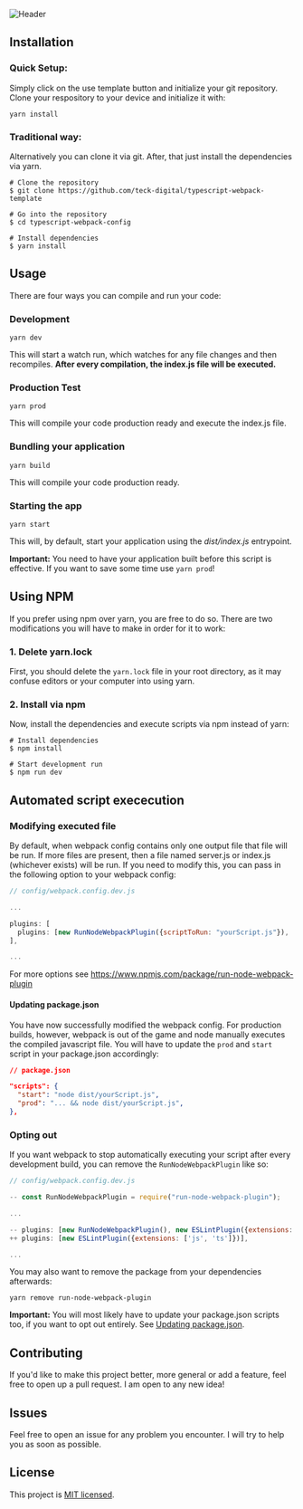 ![Header](https://h4hn.de/hot/github/typescript-webpack-template-banner.png)

## Installation
### Quick Setup:
Simply click on the use template button and initialize your git repository.
Clone your respository to your device and initialize it with:

``` 
yarn install
```

### Traditional way:
Alternatively you can clone it via git. After, that just install the dependencies via yarn.

```
# Clone the repository
$ git clone https://github.com/teck-digital/typescript-webpack-template

# Go into the repository
$ cd typescript-webpack-config

# Install dependencies
$ yarn install
```

## Usage

There are four ways you can compile and run your code:

### Development
```
yarn dev
```

This will start a watch run, which watches for any file changes and then
recompiles. **After every compilation, the index.js file will be executed.**


### Production Test
```
yarn prod
```

This will compile your code production ready and execute the index.js file.


### Bundling your application

```
yarn build
```

This will compile your code production ready.

### Starting the app

```
yarn start
```
This will, by default, start your application using the _dist/index.js_ entrypoint.

**Important:** You need to have your application built before this script is effective.
If you want to save some time use `yarn prod`!


## Using NPM

If you prefer using npm over yarn, you are free to do so. 
There are two modifications you will have to make in order for it to work:

### 1. Delete yarn.lock

First, you should delete the `yarn.lock` file in your root directory, as it may
confuse editors or your computer into using yarn.

### 2. Install via npm

Now, install the dependencies and execute scripts via npm instead of yarn:

```
# Install dependencies
$ npm install

# Start development run
$ npm run dev
```

## Automated script exececution

### Modifying executed file

By default, when webpack config contains only one output file that file will be run. 
If more files are present, then a file named server.js or index.js (whichever exists) will be run.
If you need to modify this, you can pass in the following option to your webpack config:

```javascript
// config/webpack.config.dev.js

... 

plugins: [
  plugins: [new RunNodeWebpackPlugin({scriptToRun: "yourScript.js"}), ...],
],

...
```

For more options see https://www.npmjs.com/package/run-node-webpack-plugin

#### Updating package.json

You have now successfully modified the webpack config. For production builds, however,
webpack is out of the game and node manually executes the compiled javascript file. 
You will have to update the `prod` and `start` script in your package.json accordingly:

```json
// package.json

"scripts": {
  "start": "node dist/yourScript.js",
  "prod": "... && node dist/yourScript.js",
},
```

### Opting out
If you want webpack to stop automatically executing your script after every
development build, you can remove the `RunNodeWebpackPlugin` like so:


```javascript
// config/webpack.config.dev.js

-- const RunNodeWebpackPlugin = require("run-node-webpack-plugin");

...

-- plugins: [new RunNodeWebpackPlugin(), new ESLintPlugin({extensions: ['js', 'ts']})],
++ plugins: [new ESLintPlugin({extensions: ['js', 'ts']})],

...
```

You may also want to remove the package from your dependencies afterwards: 
``` 
yarn remove run-node-webpack-plugin
```

**Important:** You will most likely have to update your package.json scripts too,
if you want to opt out entirely. See [Updating package.json](#updating-packagejson).


## Contributing
If you'd like to make this project better, more general or add a feature, feel free to open up 
a pull request. I am open to any new idea!

## Issues
Feel free to open an issue for any problem you encounter. I will try to help you
as soon as possible.

## License

This project is [MIT licensed](LICENSE).
